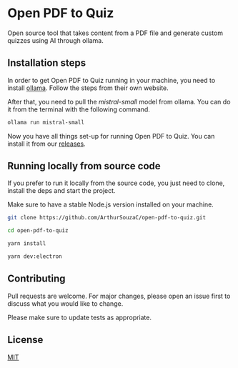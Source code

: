 # Open PDF to Quiz

Open source tool that takes content from a PDF file and generate custom quizzes using AI through ollama.

## Installation steps

In order to get Open PDF to Quiz running in your machine, you need to install [ollama](https://ollama.com/). Follow the steps from their own website.

After that, you need to pull the _mistral-small_ model from ollama. You can do it from the terminal with the following command.

```bash
ollama run mistral-small
```

Now you have all things set-up for running Open PDF to Quiz. You can install it from our [releases](https://github.com/ArthurSouzaC/open-pdf-to-quiz/releases).

## Running locally from source code

If you prefer to run it locally from the source code, you just need to clone, install the deps and start the project.

Make sure to have a stable Node.js version installed on your machine.

```bash
git clone https://github.com/ArthurSouzaC/open-pdf-to-quiz.git

cd open-pdf-to-quiz

yarn install

yarn dev:electron

```

## Contributing

Pull requests are welcome. For major changes, please open an issue first
to discuss what you would like to change.

Please make sure to update tests as appropriate.

## License

[MIT](https://choosealicense.com/licenses/mit/)